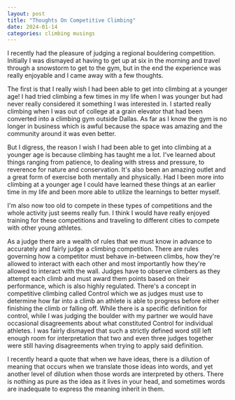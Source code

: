 ```yaml
---
layout: post
title: "Thoughts On Competitive Climbing"
date: 2024-01-14
categories: climbing musings
---
```


I recently had the pleasure of judging a regional bouldering competition. Initially I was dismayed at having to get up at six in the morning and travel through a snowstorm to get to the gym, but in the end the experience was really enjoyable and I came away with a few thoughts.

The first is that I really wish I had been able to get into climbing at a younger age! I had tried climbing a few times in my life when I was younger but had never really considered it something I was interested in.
I started really climbing when I was out of college at a grain elevator that had been converted into a climbing gym outside Dallas. As far as I know the gym is no longer in business which is awful because the space was amazing and the community around it was even better. 

But I digress, the reason I wish I had been able to get into climbing at a younger age is because climbing has taught me a lot. 
I've learned about things ranging from patience, to dealing with stress and pressure, to reverence for nature and conservation. It's also been an amazing outlet and a great form of exercise both mentally and physically.
Had I been more into climbing at a younger age I could have learned these things at an earlier time in my life and been more able to utilize the learnings to better myself.

I'm also now too old to compete in these types of competitions and the whole activity just seems really fun. I think I would have really enjoyed training for these competitions and traveling to different cities to compete with other young athletes.

As a judge there are a wealth of rules that we must know in advance to accurately and fairly judge a climbing competition. There are rules governing how a competitor must behave in-between climbs, how they're allowed to interact with each other and most importantly how they're allowed to interact with the wall.
Judges have to observe climbers as they attempt each climb and must award them points based on their performance, which is also highly regulated.
There's a concept in competitive climbing called Control which we as judges must use to determine how far into a climb an athlete is able to progress before either finishing the climb or falling off.
While there is a specific definition for control, while I was judging the boulder with my partner we would have occasional disagreements about what constituted Control for individual athletes.
I was fairly dismayed that such a strictly defined word still left enough room for interpretation that two and even three judges together were still having disagreements when trying to apply said definition.

I recently heard a quote that when we have ideas, there is a dilution of meaning that occurs when we translate those ideas into words, and yet another level of dilution when those words are interpreted by others. There is nothing as pure as the idea as it lives in your head, and sometimes words are inadequate to express the meaning inherit in them.